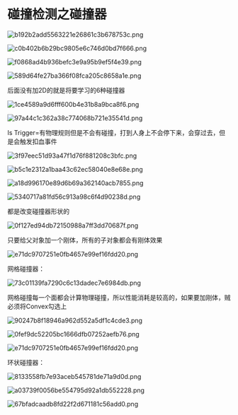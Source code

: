 # 碰撞检测之碰撞器

![b192b2add5563221e26861c3b678753c.png](image/b192b2add5563221e26861c3b678753c.png)

![c0b402b6b29bc9805e6c746d0bd7f666.png](image/c0b402b6b29bc9805e6c746d0bd7f666.png)

![f0868ad4b936befc3e9a95b9ef5f4e39.png](image/f0868ad4b936befc3e9a95b9ef5f4e39.png)

![589d64fe27ba366f08fca205c8658a1e.png](image/589d64fe27ba366f08fca205c8658a1e.png)

后面没有加2D的就是将要学习的6种碰撞器

![1ce4589a9d6fff600b4e31b8a9bca8f6.png](image/1ce4589a9d6fff600b4e31b8a9bca8f6.png)

![97a44c1c362a38c774068b721e35541d.png](image/97a44c1c362a38c774068b721e35541d.png)

Is Trigger=有物理规则但是不会有碰撞，打到人身上不会停下来，会穿过去，但是会触发扣血事件

![3f97eec51d93a47f1d76f881208c3bfc.png](image/3f97eec51d93a47f1d76f881208c3bfc.png)

![b5c1e2312a1baa43c62ec58040e8e68e.png](image/b5c1e2312a1baa43c62ec58040e8e68e.png)

![a18d996170e89d6b69a362140acb7855.png](image/a18d996170e89d6b69a362140acb7855.png)

![5340717a81fd56c913a98c6f4d90238d.png](image/5340717a81fd56c913a98c6f4d90238d.png)

都是改变碰撞器形状的

![0f127ed94db72150988a7ff3dd70687f.png](image/0f127ed94db72150988a7ff3dd70687f.png)

只要给父对象加一个刚体，所有的子对象都会有刚体效果

![e71dc9707251e0fb4657e99ef16fdd20.png](image/e71dc9707251e0fb4657e99ef16fdd20.png)

网格碰撞器：

![73c01139fa7290c6c13dadec7e6984db.png](image/73c01139fa7290c6c13dadec7e6984db.png)

网格碰撞每一个面都会计算物理碰撞，所以性能消耗是较高的，如果要加刚体，贼必须将Convex勾选上

![90247b8f18946a962d552a5df1c4cde3.png](image/90247b8f18946a962d552a5df1c4cde3.png)

![0fef9dc52205bc1666dfb07252aefb76.png](image/0fef9dc52205bc1666dfb07252aefb76.png)

![e71dc9707251e0fb4657e99ef16fdd20.png](image/e71dc9707251e0fb4657e99ef16fdd20.png)

环状碰撞器：

![8133558fb7e93aceb545781de71a9d0d.png](image/8133558fb7e93aceb545781de71a9d0d.png)

![a03739f0056be554795d92a1db552228.png](image/a03739f0056be554795d92a1db552228.png)

![67bfadcaadb8fd22f2d671181c56add0.png](image/67bfadcaadb8fd22f2d671181c56add0.png)
